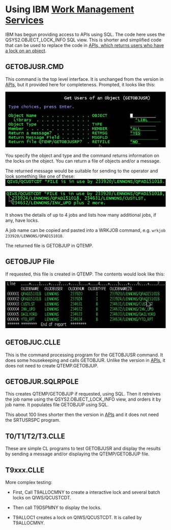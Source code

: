 # Using IBM [Work Management Services](https://www.ibm.com/docs/en/i/7.4?topic=services-work-management)

IBM has begun providing access to APIs using SQL. The code here uses the QSYS2.OBJECT_LOCK_INFO SQL view.  This is shorter and simplified code that can be  used to replace the code in [APIs, which returns users who have a lock on an object](https://github.com/SJLennon/IBM-i-RPG-Free-CLP-Code/tree/master/APIs).

## GETOBJUSR.CMD

This command is the top level interface. It is unchanged from the version in [APIs](https://github.com/SJLennon/IBM-i-RPG-Free-CLP-Code/tree/master/APIs), but it provided here for completeness.
 Prompted, it looks like this:

![GetObjUsr Prompt](Images/GetObjUsr_1.jpg)

You specify the object and type and the command returns information on the locks on the object. You can return a file of objects and/or a message.

The returned message would be suitable for sending to the operator and look something like one of these:
![GetObjUsr Message](Images/GetObjUsr_2.jpg)

![GetObjUsr Message](Images/GetObjUsr_3.jpg)

It shows the details of up to 4 jobs and lists how many additional jobs, if any, have locks.

A job name can be copied and pasted into a WRKJOB command, e.g. `wrkjob 233920/LENNONS/QPAD151018`.

The returned file is GETOBJUP in QTEMP.

## GETOBJUP File

If requested, this file is created in QTEMP. The contents would look like this:

![GetObjUsr Message](Images/GetObjUsr_4.jpg)

## GETOBJUC.CLLE

This is the command processing program for the GETOBJUSR command. It does some housekeeping and calls GETOBJUR. Unlike the version in [APIs](https://github.com/SJLennon/IBM-i-RPG-Free-CLP-Code/tree/master/APIs), it does not need to create QTEMP.GETOBJUP.

## GETOBJUR.SQLRPGLE

This creates QTEMP/GETOBJUP if requested, using SQL. Then it retreives the job name using the QSYS2.OBJECT_LOCK_INFO view, and orders it by job name. It populates file GETOBJUP using SQL.

This about 100 lines shorter then the version in [APIs](https://github.com/SJLennon/IBM-i-RPG-Free-CLP-Code/tree/master/APIs) and it does not need the SRTUSRSPC program.

## T0/T1/T2/T3.CLLE

These are simple CL programs to test GETOBJUSR and display the results by sending a message and/or displaying the QTEMP/GETOBJUP file.

## T9xxx.CLLE

More complex testing:

- First, Call T9ALLOCMNY to create a interactive lock and several batch locks on QIWS/QCUSTCDT.

- Then call T9DSPMNY to display the locks.

- T9ALLOC1 creates a lock on QIWS/QCUSTCDT. It is called by T9ALLOCMNY.
